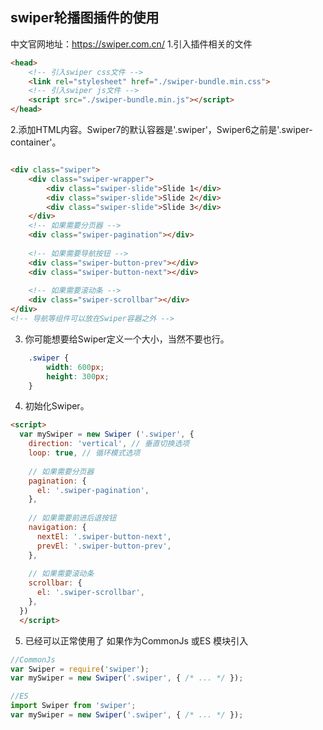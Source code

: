 ## swiper轮播图插件的使用
中文官网地址：https://swiper.com.cn/
1.引入插件相关的文件
```html
<head>
    <!-- 引入swiper css文件 -->
    <link rel="stylesheet" href="./swiper-bundle.min.css">
    <!-- 引入swiper js文件 -->
    <script src="./swiper-bundle.min.js"></script>
</head>
```

2.添加HTML内容。Swiper7的默认容器是'.swiper'，Swiper6之前是'.swiper-container'。
```html

<div class="swiper">
    <div class="swiper-wrapper">
        <div class="swiper-slide">Slide 1</div>
        <div class="swiper-slide">Slide 2</div>
        <div class="swiper-slide">Slide 3</div>
    </div>
    <!-- 如果需要分页器 -->
    <div class="swiper-pagination"></div>
    
    <!-- 如果需要导航按钮 -->
    <div class="swiper-button-prev"></div>
    <div class="swiper-button-next"></div>
    
    <!-- 如果需要滚动条 -->
    <div class="swiper-scrollbar"></div>
</div>
<!-- 导航等组件可以放在Swiper容器之外 -->

```

3. 你可能想要给Swiper定义一个大小，当然不要也行。
```css
    .swiper {
        width: 600px;
        height: 300px;
    }  
```

4. 初始化Swiper。
```html
<script>        
  var mySwiper = new Swiper ('.swiper', {
    direction: 'vertical', // 垂直切换选项
    loop: true, // 循环模式选项
    
    // 如果需要分页器
    pagination: {
      el: '.swiper-pagination',
    },
    
    // 如果需要前进后退按钮
    navigation: {
      nextEl: '.swiper-button-next',
      prevEl: '.swiper-button-prev',
    },
    
    // 如果需要滚动条
    scrollbar: {
      el: '.swiper-scrollbar',
    },
  })        
  </script>

```

5. 已经可以正常使用了
如果作为CommonJs 或ES 模块引入
```js
//CommonJs
var Swiper = require('swiper');    
var mySwiper = new Swiper('.swiper', { /* ... */ });

//ES
import Swiper from 'swiper';    
var mySwiper = new Swiper('.swiper', { /* ... */ });

```
